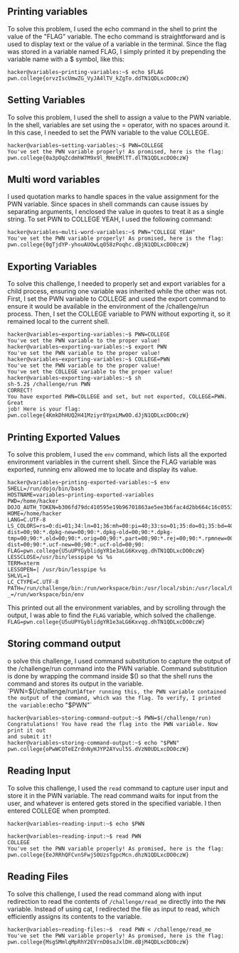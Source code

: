 ##  Printing variables
To solve this problem, I used the echo command in the shell to print the value of the "FLAG" variable. The echo command is straightforward and is used to display text or the value of a variable in the terminal. Since the flag was stored in a variable named FLAG, I simply printed it by prepending the variable name with a $ symbol, like this:
```
hacker@variables~printing-variables:~$ echo $FLAG
pwn.college{orvzIscUmwZG_VyJA4lTV_kZgTo.ddTN1QDLxcDO0czW}
```
##  Setting Variables
To solve this problem, I used the shell to assign a value to the PWN variable. In the shell, variables are set using the = operator, with no spaces around it. In this case, I needed to set the PWN variable to the value COLLEGE.
```
hacker@variables~setting-variables:~$ PWN=COLLEGE
You've set the PWN variable properly! As promised, here is the flag:
pwn.college{0a3pOqZcdmhW7M9x9l_RHeEMlTT.dlTN1QDLxcDO0czW}
```
##  Multi word variables
I used quotation marks to handle spaces in the value assignment for the PWN variable. Since spaces in shell commands can cause issues by separating arguments, I enclosed the value in quotes to treat it as a single string. To set PWN to COLLEGE YEAH, I used the following command:
```
hacker@variables~multi-word-variables:~$ PWN="COLLEGE YEAH"
You've set the PWN variable properly! As promised, here is the flag:
pwn.college{0gTjdYP-yhouAUOwLq058zPoqhc.dBjN1QDLxcDO0czW}
```
##  Exporting Variables
To solve this challenge, I needed to properly set and export variables for a child process, ensuring one variable was inherited while the other was not. First, I set the PWN variable to COLLEGE and used the export command to ensure it would be available in the environment of the /challenge/run process. Then, I set the COLLEGE variable to PWN without exporting it, so it remained local to the current shell.
```
hacker@variables~exporting-variables:~$ PWN=COLLEGE
You've set the PWN variable to the proper value!
hacker@variables~exporting-variables:~$ export PWN
You've set the PWN variable to the proper value!
hacker@variables~exporting-variables:~$ COLLEGE=PWN
You've set the PWN variable to the proper value!
You've set the COLLEGE variable to the proper value!
hacker@variables~exporting-variables:~$ sh
sh-5.2$ /challenge/run PWN
CORRECT!
You have exported PWN=COLLEGE and set, but not exported, COLLEGE=PWN. Great
job! Here is your flag:
pwn.college{4KmkDhHUQ2H41Mziyr8YpxLMw0O.dJjN1QDLxcDO0czW}
```
##  Printing Exported Values
To solve this problem, I used the `env` command, which lists all the exported environment variables in the current shell. Since the FLAG variable was exported, running env allowed me to locate and display its value.
```
hacker@variables~printing-exported-variables:~$ env
SHELL=/run/dojo/bin/bash
HOSTNAME=variables~printing-exported-variables
PWD=/home/hacker
DOJO_AUTH_TOKEN=b306fd79dc410595e19b96701863ae5ee3b6fac4d2bb664c16c05533d433aa06
HOME=/home/hacker
LANG=C.UTF-8
LS_COLORS=rs=0:di=01;34:ln=01;36:mh=00:pi=40;33:so=01;35:do=01;35:bd=40;33;01:cd=40;33;01:or=40;31;01:mi=00:su=37;41:sg=30;43:ca=00:tw=30;42:ow=34;42:st=37;44:ex=01;32:*.7z=01;31:*.ace=01;31:*.alz=01;31:*.apk=01;31:*.arc=01;31:*.arj=01;31:*.bz=01;31:*.bz2=01;31:*.cab=01;31:*.cpio=01;31:*.crate=01;31:*.deb=01;31:*.drpm=01;31:*.dwm=01;31:*.dz=01;31:*.ear=01;31:*.egg=01;31:*.esd=01;31:*.gz=01;31:*.jar=01;31:*.lha=01;31:*.lrz=01;31:*.lz=01;31:*.lz4=01;31:*.lzh=01;31:*.lzma=01;31:*.lzo=01;31:*.pyz=01;31:*.rar=01;31:*.rpm=01;31:*.rz=01;31:*.sar=01;31:*.swm=01;31:*.t7z=01;31:*.tar=01;31:*.taz=01;31:*.tbz=01;31:*.tbz2=01;31:*.tgz=01;31:*.tlz=01;31:*.txz=01;31:*.tz=01;31:*.tzo=01;31:*.tzst=01;31:*.udeb=01;31:*.war=01;31:*.whl=01;31:*.wim=01;31:*.xz=01;31:*.z=01;31:*.zip=01;31:*.zoo=01;31:*.zst=01;31:*.avif=01;35:*.jpg=01;35:*.jpeg=01;35:*.mjpg=01;35:*.mjpeg=01;35:*.gif=01;35:*.bmp=01;35:*.pbm=01;35:*.pgm=01;35:*.ppm=01;35:*.tga=01;35:*.xbm=01;35:*.xpm=01;35:*.tif=01;35:*.tiff=01;35:*.png=01;35:*.svg=01;35:*.svgz=01;35:*.mng=01;35:*.pcx=01;35:*.mov=01;35:*.mpg=01;35:*.mpeg=01;35:*.m2v=01;35:*.mkv=01;35:*.webm=01;35:*.webp=01;35:*.ogm=01;35:*.mp4=01;35:*.m4v=01;35:*.mp4v=01;35:*.vob=01;35:*.qt=01;35:*.nuv=01;35:*.wmv=01;35:*.asf=01;35:*.rm=01;35:*.rmvb=01;35:*.flc=01;35:*.avi=01;35:*.fli=01;35:*.flv=01;35:*.gl=01;35:*.dl=01;35:*.xcf=01;35:*.xwd=01;35:*.yuv=01;35:*.cgm=01;35:*.emf=01;35:*.ogv=01;35:*.ogx=01;35:*.aac=00;36:*.au=00;36:*.flac=00;36:*.m4a=00;36:*.mid=00;36:*.midi=00;36:*.mka=00;36:*.mp3=00;36:*.mpc=00;36:*.ogg=00;36:*.ra=00;36:*.wav=00;36:*.oga=00;36:*.opus=00;36:*.spx=00;36:*.xspf=00;36:*~=00;90:*#=00;90:*.bak=00;90:*.crdownload=00;90:*.dpkg-dist=00;90:*.dpkg-new=00;90:*.dpkg-old=00;90:*.dpkg-tmp=00;90:*.old=00;90:*.orig=00;90:*.part=00;90:*.rej=00;90:*.rpmnew=00;90:*.rpmorig=00;90:*.rpmsave=00;90:*.swp=00;90:*.tmp=00;90:*.ucf-dist=00;90:*.ucf-new=00;90:*.ucf-old=00;90:
FLAG=pwn.college{U5uUPYGyblidgYR1e3aLG6Kxvqg.dhTN1QDLxcDO0czW}
LESSCLOSE=/usr/bin/lesspipe %s %s
TERM=xterm
LESSOPEN=| /usr/bin/lesspipe %s
SHLVL=1
LC_CTYPE=C.UTF-8
PATH=/run/challenge/bin:/run/workspace/bin:/usr/local/sbin:/usr/local/bin:/usr/sbin:/usr/bin:/sbin:/bin
_=/run/workspace/bin/env
```
This printed out all the environment variables, and by scrolling through the output, I was able to find the `FLAG` variable, which solved the challenge.
`FLAG=pwn.college{U5uUPYGyblidgYR1e3aLG6Kxvqg.dhTN1QDLxcDO0czW}`
##  Storing command output
o solve this challenge, I used command substitution to capture the output of the /challenge/run command into the PWN variable. Command substitution is done by wrapping the command inside $() so that the shell runs the command and stores its output in the variable.
`PWN=$(/challenge/run)`
After running this, the PWN variable contained the output of the command, which was the flag. To verify, I printed the variable:
`echo "$PWN"`
```
hacker@variables~storing-command-output:~$ PWN=$(/challenge/run)
Congratulations! You have read the flag into the PWN variable. Now print it out
and submit it!
hacker@variables~storing-command-output:~$ echo "$PWN"
pwn.college{oPwWCOTeEZrdnNyHJYP2AYvul5S.dVzN0UDLxcDO0czW}
```
##  Reading Input
To solve this challenge, I used the `read` command to capture user input and store it in the PWN variable. The read command waits for input from the user, and whatever is entered gets stored in the specified variable. I then entered COLLEGE when prompted.
```
hacker@variables~reading-input:~$ echo $PWN

hacker@variables~reading-input:~$ read PWN
COLLEGE
You've set the PWN variable properly! As promised, here is the flag:
pwn.college{EeJRRhQFCvnSFwjS0UzsTgpcMcn.dhzN1QDLxcDO0czW}
```
##  Reading Files
To solve this challenge, I used the read command along with input redirection to read the contents of `/challenge/read_me` directly into the `PWN` variable. Instead of using cat, I redirected the file as input to read, which efficiently assigns its contents to the variable.
```
hacker@variables~reading-files:~$  read PWN < /challenge/read_me
You've set the PWN variable properly! As promised, here is the flag:
pwn.college{MsgSMmlqMpRhY2EVrnD0saJxlDH.dBjM4QDLxcDO0czW}
```


















